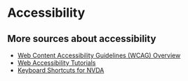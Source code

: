 # Accessibility
## More sources about accessibility
* [Web Content Accessibility Guidelines (WCAG) Overview](https://www.w3.org/WAI/standards-guidelines/wcag/)
* [Web Accessibility Tutorials](https://www.w3.org/WAI/tutorials)
* [Keyboard Shortcuts for NVDA](https://webaim.org/resources/shortcuts/nvda)

